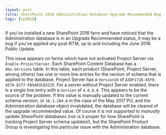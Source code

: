 ```yaml
---
layout: post
title: SharePoint 2016 Administration Database Upgrade Recommended Bug
tags: [sp2016]
---
```


If you've installed a new SharePoint 2016 farm and have noticed that the Administration database is in an Upgrade Recommended status, it may be a bug if you've applied any post-RTM, up to and including the June 2016 Public Update.

This issue appears on farms which have not activated Project Server via `Enable-ProjectServer`. Each SharePoint Content Database has a `dbo.Versions` table. In this table, each product (SharePoint, Project Server, among others) has one or more line entries for the version of schema that is applied to the database. Project Server has a `VersionId` of `A3DF1728-45F9-4E78-8177-FB5A83CD3225`. For a server without Project Server enabled, there is a single line entry with a `Version` of `4.0.0.0`. This appears to be the source of the problem. If this value is manually updated to the current schema version, or `16.1.284.0` in the case of the May 2017 PU, and the Administration database object invalidated, the database will be cleared of the upgrade recommended value. Of course _it is not supported to manually update SharePoint databases_ (nor is it proper for how SharePoint is tracking Project Server schema updates!), but the SharePoint Product Group is investigating this particular issue with the Administration database.
